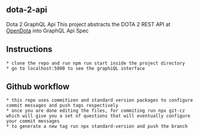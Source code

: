 ## dota-2-api  
Dota 2 GraphQL Api 
This project abstracts the DOTA 2 REST API at [OpenDota](https://docs.opendota.com/) into GraphQL Api Spec   

## Instructions
    * clone the repo and run npm run start inside the project directory
    * go to localhost:5000 to see the graphiQL interface
    
## Github workflow
    * this repo uses commitizen and standard version packages to configure commit messages and push tags respectively
    * once you are done editing the files, for commiting run npx git-cz which will give you a set of questions that will eventually configure your commit messages
    * to generate a new tag run npx standard-version and push the branch     
